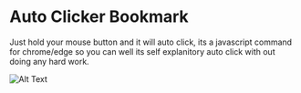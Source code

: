 # Auto Clicker Bookmark
Just hold your mouse button and it will auto click, 
its a javascript command for chrome/edge so you can 
well its self explanitory auto click with out doing any hard work.

![Alt Text](https://github.com/SnubbyOWO/AutoClicker-Bookmark/blob/main/autoclicker-ex.gif)
